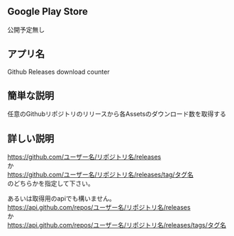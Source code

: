 ## Google Play Store
公開予定無し

## アプリ名
Github Releases download counter

## 簡単な説明
任意のGithubリポジトリのリリースから各Assetsのダウンロード数を取得する

## 詳しい説明
https://github.com/ユーザー名/リポジトリ名/releases  
か  
https://github.com/ユーザー名/リポジトリ名/releases/tag/タグ名  
のどちらかを指定して下さい。  
  
あるいは取得用のapiでも構いません。  
https://api.github.com/repos/ユーザー名/リポジトリ名/releases  
か  
https://api.github.com/repos/ユーザー名/リポジトリ名/releases/tags/タグ名  

